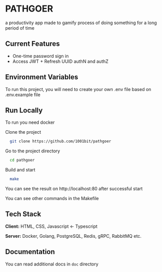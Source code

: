 
# PATHGOER

a productivity app made to gamify process of doing something for a long period of time
## Current Features

- One-time password sign in
- Access JWT + Refresh UUID authN and authZ
## Environment Variables

To run this project, you will need to create your own .env file based on .env.example file
## Run Locally

To run you need docker

Clone the project

```bash
  git clone https://github.com/1001bit/pathgoer
```

Go to the project directory

```bash
  cd pathgoer
```

Build and start

```bash
  make
```

You can see the result on http://localhost:80 after successful start

You can see other commands in the Makefile
## Tech Stack

**Client:** HTML, CSS, Javascript <- Typescript

**Server:** Docker, Golang, PostgreSQL, Redis, gRPC, RabbitMQ etc.


## Documentation

You can read additional docs in `doc` directory


